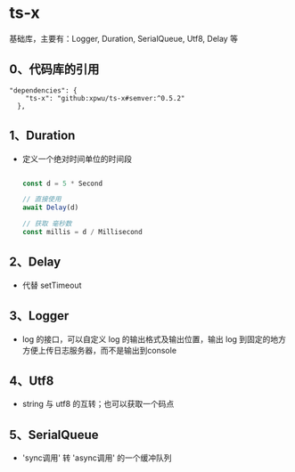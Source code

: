 # ts-x
基础库，主要有：Logger, Duration, SerialQueue, Utf8, Delay 等

## 0、代码库的引用
```
"dependencies": {
    "ts-x": "github:xpwu/ts-x#semver:^0.5.2"
  },
```

## 1、Duration
* 定义一个绝对时间单位的时间段
	```typescript
 
	const d = 5 * Second
 
	// 直接使用
	await Delay(d)

	// 获取 毫秒数
	const millis = d / Millisecond
 
	```
 
## 2、Delay
* 代替 setTimeout 

## 3、Logger
* log 的接口，可以自定义 log 的输出格式及输出位置，输出 log 到固定的地方方便上传日志服务器，而不是输出到console

## 4、Utf8
* string 与 utf8 的互转；也可以获取一个码点

## 5、SerialQueue
* 'sync调用' 转 'async调用' 的一个缓冲队列

